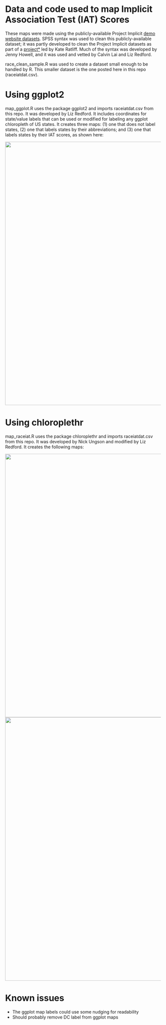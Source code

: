 # Data and code used to map Implicit Association Test (IAT) Scores

These maps were made using the publicly-available Project Implicit <a href = "https://osf.io/y9hiq/">demo website datasets</a>. SPSS syntax was used to clean this publicly-available dataset; it was partly developed to clean the Project Implicit datasets as part of a <a href = "https://osf.io/rfzhu/">project*</a> led by Kate Ratliff. Much of the syntax was developed by Jenny Howell, and it was used and vetted by Calvin Lai and Liz Redford.

race_clean_sample.R was used to create a dataset small enough to be handled by R. This smaller dataset is the one posted here in this repo (raceiatdat.csv).

# Using ggplot2

map_ggplot.R uses the package ggplot2 and imports raceiatdat.csv from this repo. It was developed by Liz Redford. It includes coordinates for state/value labels that can be used or modified for labeling any ggplot chloropleth of US states.
It creates three maps: (1) one that does not label states, (2) one that labels states by their abbreviations; and (3) one that labels states by their IAT scores, as shown here:

<img src="https://github.com/lizredford/map-iat/blob/master/race_state_valuelabels.png" width="850">

# Using chloroplethr

map_raceiat.R uses the package chloroplethr and imports raceiatdat.csv from this repo. It was developed by Nick Ungson and modified by Liz Redford. It creates the following maps:

<img src="https://github.com/lizredford/map-iat/raw/master/race_bycounty.png" width="850">

<img src="https://github.com/lizredford/map-iat/raw/master/race_bystate.png" width="850">

# Known issues

- The ggplot map labels could use some nudging for readability
- Should probably remove DC label from ggplot maps


